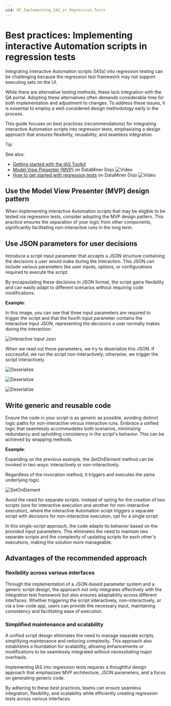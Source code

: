 ```yaml
---
uid: BP_Implementing_IAS_in_Regression_Tests
---
```


# Best practices: Implementing interactive Automation scripts in regression tests

Integrating interactive Automation scripts (IASs) into regression testing can be challenging because the regression test framework may not support executing sets on the UI.

While there are alternative testing methods, these lack integration with the QA portal. Adopting these alternatives often demands considerable time for both implementation and adjustment to changes. To address these issues, it is essential to employ a well-considered design methodology early in the process.

This guide focuses on best practices (recommendations) for integrating interactive Automation scripts into regression tests, emphasizing a design approach that ensures flexibility, reusability, and seamless integration.

> [!TIP]
> See also:
>
> - [Getting started with the IAS Toolkit](xref:Getting_Started_with_the_IAS_Toolkit)
> - [Model View Presenter (MVP)](https://community.dataminer.services/courses/dataminer-automation/lessons/model-view-presenter/) on DataMiner Dojo ![Video](~/user-guide/images/video_Duo.png)
> - [How to get started with regression tests](https://community.dataminer.services/video/how-to-get-started-with-regression-tests/) on DataMiner Dojo ![Video](~/user-guide/images/video_Duo.png)

## Use the Model View Presenter (MVP) design pattern

When implementing interactive Automation scripts that may be eligible to be tested via regression tests, consider adopting the MVP design pattern. This practice ensures the separation of your logic from other components, significantly facilitating non-interactive runs in the long term.

## Use JSON parameters for user decisions

Introduce a script input parameter that accepts a JSON structure containing the decisions a user would make during the interaction. This JSON can include various parameters like user inputs, options, or configurations required to execute the script.

By encapsulating these decisions in JSON format, the script gains flexibility and can easily adapt to different scenarios without requiring code modifications.

**Example**:

In this image, you can see that three input parameters are required to trigger the script and that the fourth input parameter contains the Interactive Input JSON, representing the decisions a user normally makes during the interaction:

![Interactive Input Json](~/develop/images/InteractiveInputJson.png)

When we read out these parameters, we try to deserialize this JSON. If successful, we run the script non-interactively; otherwise, we trigger the script interactively.

![Deserialize](~/develop/images/Deserialize.png)

![Deserialize](~/develop/images/Deserialize2.png)

![Deserialize](~/develop/images/Deserialize3.png)

## Write generic and reusable code

Ensure the code in your script is as generic as possible, avoiding distinct logic paths for non-interactive versus interactive runs. Embrace a unified logic that seamlessly accommodates both scenarios, minimizing redundancy and upholding consistency in the script's behavior. This can be achieved by wrapping methods.

**Example**:

Expanding on the previous example, the *SetOnElement* method can be invoked in two ways: interactively or non-interactively.

Regardless of the invocation method, it triggers and executes the same underlying logic.

![SetOnElement](~/develop/images/SetOnElement.png)

Avoid the need for separate scripts. Instead of opting for the creation of two scripts (one for interactive execution and another for non-interactive execution), where the interactive Automation script triggers a separate script with decisions for non-interactive execution, opt for a single script.

In this single-script approach, the code adapts its behavior based on the provided input parameters. This eliminates the need to maintain two separate scripts and the complexity of updating scripts for each other's executions, making the solution more manageable.

## Advantages of the recommended approach

### flexibility across various interfaces

Through the implementation of a JSON-based parameter system and a generic script design, the approach not only integrates effectively with the integration test framework but also ensures adaptability across different interfaces. Whether triggering the script interactively, non-interactively, or via a low-code app, users can provide the necessary input, maintaining consistency and facilitating ease of execution.

### Simplified maintenance and scalability

A unified script design eliminates the need to manage separate scripts, simplifying maintenance and reducing complexity. This approach also establishes a foundation for scalability, allowing enhancements or modifications to be seamlessly integrated without necessitating major overhauls.

Implementing IAS into regression tests requires a thoughtful design approach that emphasizes MVP architecture, JSON parameters, and a focus on generating generic code.

By adhering to these best practices, teams can ensure seamless integration, flexibility, and scalability while efficiently creating regression tests across various interfaces.
